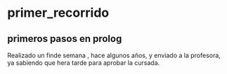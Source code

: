 # primer_recorrido
## primeros pasos en prolog

Realizado un finde semana , hace algunos años, y enviado a la profesora, ya sabiendo que hera tarde para aprobar la cursada. 
